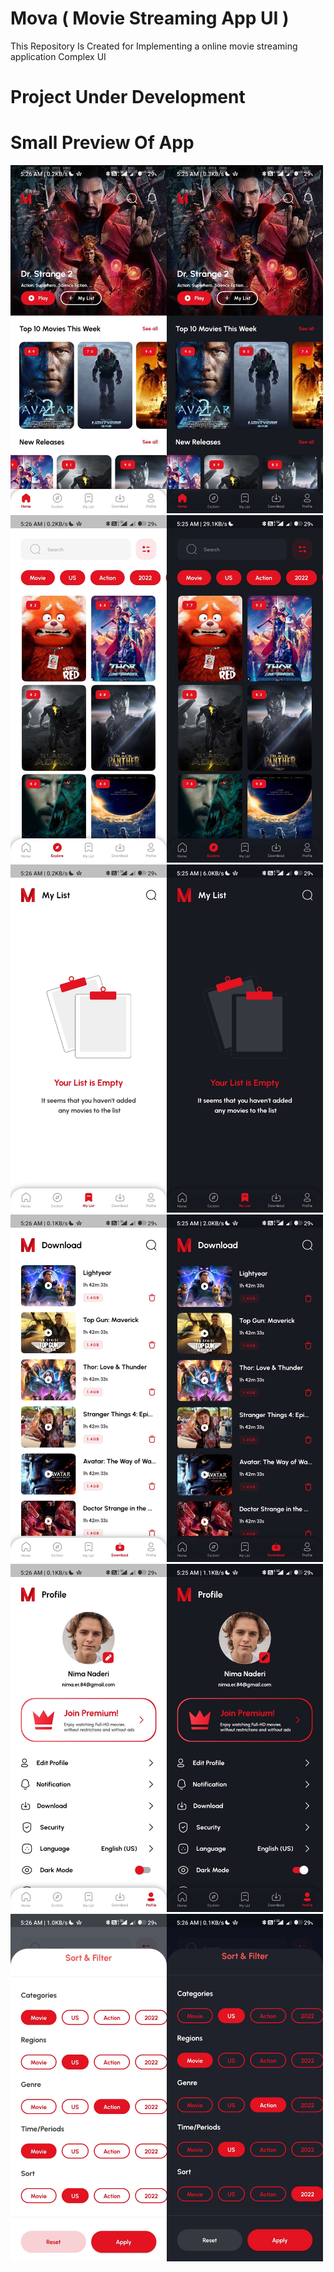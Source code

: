 # Mova ( Movie Streaming App UI )

This Repository Is Created for Implementing a online movie streaming application Complex UI

# Project Under Development

# Small Preview Of App
<img src="preview/images/0-light.jpg" alt="Description" width="250" height="auto"><img src="preview/images/0-dark.jpg" alt="Description" width="250" height="auto">
<img src="preview/images/1-light.jpg" alt="Description" width="250" height="auto"><img src="preview/images/1-dark.jpg" alt="Description" width="250" height="auto">
<img src="preview/images/2-light.jpg" alt="Description" width="250" height="auto"><img src="preview/images/2-dark.jpg" alt="Description" width="250" height="auto">
<img src="preview/images/3-light.jpg" alt="Description" width="250" height="auto"><img src="preview/images/3-dark.jpg" alt="Description" width="250" height="auto">
<img src="preview/images/4-light.jpg" alt="Description" width="250" height="auto"><img src="preview/images/4-dark.jpg" alt="Description" width="250" height="auto">
<img src="preview/images/5-light.jpg" alt="Description" width="250" height="auto"><img src="preview/images/5-dark.jpg" alt="Description" width="250" height="auto">
